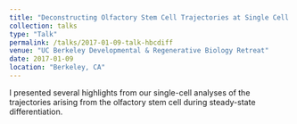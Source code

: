 ```yaml
---
title: "Deconstructing Olfactory Stem Cell Trajectories at Single Cell Resolution"
collection: talks
type: "Talk"
permalink: /talks/2017-01-09-talk-hbcdiff
venue: "UC Berkeley Developmental & Regenerative Biology Retreat"
date: 2017-01-09
location: "Berkeley, CA"
---
```


I presented several highlights from our single-cell analyses of the trajectories arising from the olfactory stem cell during steady-state differentiation.